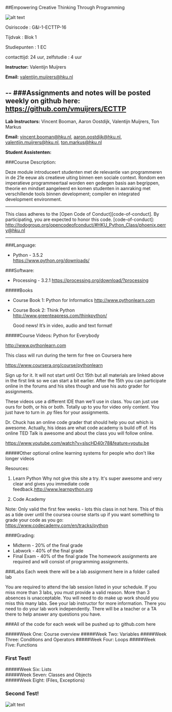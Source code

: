 
##Empowering Creative Thinking Through Programming

![alt text](http://www.phoenixperry.com/cats/creativeCat.gif)  


Osiriscode 		: G&I-1-ECTTP-16

Tijdvak 			: Blok 1	  

Studiepunten	: 1 EC	  

contacttijd: 24 uur, zelfstudie : 4 uur 

**Instructor:** Valentijn Muijrers

**Email:** valentijn.muijrers@hku.nl 

--
###Assignments and notes will be posted weekly on github here:
	https://github.com/vmuijrers/ECTTP 
--

**Lab Instructors:** Vincent Booman, Aaron Oostdijk, Valentijn Muijrers, Ton Markus 

**Email:** vincent.booman@hku.nl, aaron.oostdijk@hku.nl, valentijn.muijrers@hku.nl, ton.markus@hku.nl 

**Student Assistenten:**


###Course Description: 

Deze module introduceert studenten met de relevantie van programmeren in de 21e eeuw als creatieve uiting binnen een sociale context. Rondom een imperatieve programmeertaal worden een gedegen basis aan begrippen, theorie en mindset aangeleerd en komen studenten in aanraking met verschillende tools binnen development; compiler en integrated development environment.

---
This class adheres to the [Open Code of Conduct][code-of-conduct]. By participating, you are expected to honor this code.
[code-of-conduct]: http://todogroup.org/opencodeofconduct/#HKU_Python_Class/phoenix.perry@hku.nl

---

###Language: 
* Python - 3.5.2   
	https://www.python.org/downloads/
	
###Software:  

* Processing - 3.2.1 
	https://processing.org/download/?processing 

#####Books
* Course Book 1: Python for Informatics 
	http://www.pythonlearn.com 

* Course Book 2: Think Python 
	http://www.greenteapress.com/thinkpython/ 

	Good news! It’s in video, audio and text format! 

#####Course Videos: Python for Everybody 

http://www.pythonlearn.com

This class will run during the term for free on Coursera here 

https://www.coursera.org/course/pythonlearn 

Sign up for it. It will not start until Oct 15th but all materials are linked above in the first link so we can start a bit earlier. After the 15th you can participate online in the forums and his sites though and use his auto grader for assignments.  

These videos use a different IDE than we’ll use in class. You can just use ours for both, or his or both. Totally up to you for video only content. You just have to turn in .py files for your assignments. 

Dr. Chuck has an online code grader that should help you out which is awesome. Actually, his ideas are what code academy is build off of.  His online TED Talk  is awesome and about the class you will follow online.  


https://www.youtube.com/watch?v=slscHD40r78&feature=youtu.be

#####Other optional online learning systems for people who don't like longer videos

Resources: 

1. Learn Python 
Why not give this site a try. It's super awesome and very clear and gives you immediate code feedback.http://www.learnpython.org  


2. Code Academy  

Note: Only valid the first few weeks - lots this class in not here. This of this as a tide over until the coursea course starts up if you want something to grade your code as you go: 
https://www.codecademy.com/en/tracks/python


####Grading: 

* Midterm - 20% of the final grade 
* Labwork - 40% of the final grade 
* Final Exam - 40% of the final grade The homework assignments are required and will consist of programming assignments.

###Labs
Each week there will be a lab assignment here in a folder called lab

You are required to attend the lab session listed in your schedule. If you miss more than 3 labs, you must provide a valid reason. More than 3 absences is unacceptable. You will need to do make up work should you miss this many labs. See your lab instructor for more information. There you need to do your lab work independently. There will be a teacher or a TA there to help answer any questions you have. 

###All of the code for each week will be pushed up to github.com here 


#####Week One: Course overview
#####Week Two: Variables 
#####Week Three: Conditions and Operators
#####Week Four: Loops 
#####Week Five: Functions
### First Test!
#####Week Six: Lists   
#####Week Seven: Classes and Objects  
#####Week Eight: (Files, Exceptions)
### Second Test!

![alt text](http://www.phoenixperry.com/cats/catLeaving.gif)  
